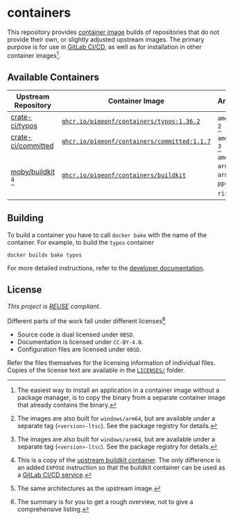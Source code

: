 <!--
SPDX-FileCopyrightText: 2024 Jonas Fierlings <fnoegip@gmail.com>

SPDX-License-Identifier: CC-BY-4.0
-->

# containers

This repository provides [container image](https://opencontainers.org/) builds of repositories that do not provide their own, or slightly adjusted upstream images.
The primary purpose is for use in [GitLab CI/CD](https://docs.gitlab.com/ee/ci/docker/using_docker_images.html), as well as for installation in other container images[^container-images-install].

[^container-images-install]: The easiest way to install an application in a container image without a package manager, is to copy the binary from a separate container image that already contains the binary.

## Available Containers

| Upstream Repository         | Container Image                                           | Architecture                                                               |
| --------------------------- | --------------------------------------------------------- | -------------------------------------------------------------------------- |
| [crate-ci/typos]            | [`ghcr.io/pigeonf/containers/typos:1.36.2`][typos]        | `amd64`, `arm64` [^rust-target]                                            |
| [crate-ci/committed]        | [`ghcr.io/pigeonf/containers/committed:1.1.7`][committed] | `amd64`, `arm64` [^rust-target]                                            |
| [moby/buildkit] [^buildkit] | [`ghcr.io/pigeonf/containers/buildkit`][buildkit]         | `amd64`, `arm/v7`, `arm64`, `s390x`, `ppc64le`, `riscv64` [^buildkit-arch] |

[crate-ci/typos]: https://github.com/crate-ci/typos
[typos]: https://github.com/PigeonF/containers/pkgs/container/containers%2Ftypos
[crate-ci/committed]: https://github.com/crate-ci/committed
[committed]: https://github.com/PigeonF/containers/pkgs/container/containers%2Fcommitted
[moby/buildkit]: https://github.com/moby/buildkit
[buildkit]: https://github.com/PigeonF/containers/pkgs/container/containers%2Fbuildkit

[^rust-target]: The images are also built for `windows/arm64`, but are available under a separate tag (`<version>-ltsc`).
  See the package registry for details.

[^buildkit]: This is a copy of the [upstream buildkit container](https://hub.docker.com/r/moby/buildkit).
  The only difference is an added `EXPOSE` instruction so that the buildkit container can be used as a [GitLab CI/CD service](https://docs.gitlab.com/ee/ci/services/).

[^buildkit-arch]: The same architectures as the upstream image.

## Building

To build a container you have to call `docker bake` with the name of the container.
For example, to build the `typos` container

```console
docker buildx bake typos
```

For more detailed instructions, refer to the [developer documentation](./docs/developing.md).

## License

_This project is [REUSE] compliant_.

[REUSE]: https://reuse.software/spec/

Different parts of the work fall under different licenses[^license-summary]

[^license-summary]: The summary is for you to get a rough overview, not to give a comprehensive listing.

- Source code is dual licensed under `0BSD`.
- Documentation is licensed under `CC-BY-4.0`.
- Configuration files are licensed under `0BSD`.

Refer the files themselves for the licensing information of individual files.
Copies of the license text are available in the [`LICENSES/`](./LICENSES/) folder.
